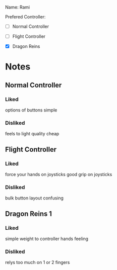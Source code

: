Name: Rami


Prefered Controller:
- [ ]  Normal Controller
- [ ]  Flight Controller
- [X]  Dragon Reins


# Notes

## Normal Controller
### Liked
options of buttons
simple

### Disliked
feels to light
quality cheap
## Flight Controller
### Liked
force your hands on joysticks
good grip on joysticks

### Disliked
bulk
button layout confusing

## Dragon Reins 1
### Liked
simple
weight to controller
hands feeling
### Disliked
relys too much on 1 or 2 fingers
